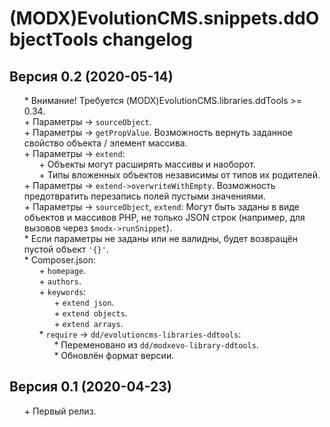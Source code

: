 # (MODX)EvolutionCMS.snippets.ddObjectTools changelog


## Версия 0.2 (2020-05-14)
* \* Внимание! Требуется (MODX)EvolutionCMS.libraries.ddTools >= 0.34.
* \+ Параметры → `sourceObject`.
* \+ Параметры → `getPropValue`. Возможность вернуть заданное свойство объекта / элемент массива.
* \+ Параметры → `extend`:
	* \+ Объекты могут расширять массивы и наоборот.
	* \+ Типы вложенных объектов независимы от типов их родителей.
* \+ Параметры → `extend->overwriteWithEmpty`. Возможность предотвратить перезапись полей пустыми значениями.
* \+ Параметры → `sourceObject`, `extend`: Могут быть заданы в виде объектов и массивов PHP, не только JSON строк (например, для вызовов через `$modx->runSnippet`).
* \* Если параметры не заданы или не валидны, будет возвращён пустой объект `'{}'`.
* \* Composer.json:
	* \+ `homepage`.
	* \+ `authors`.
	* \+ `keywords`:
		* \+ `extend json`.
		* \+ `extend objects`.
		* \+ `extend arrays`.
	* \* `require` → `dd/evolutioncms-libraries-ddtools`:
		* \* Переменовано из `dd/modxevo-library-ddtools`.
		* \* Обновлён формат версии.


## Версия 0.1 (2020-04-23)
* \+ Первый релиз.


<link rel="stylesheet" type="text/css" href="https://DivanDesign.ru/assets/files/ddMarkdown.css" />
<style>ul{list-style:none;}</style>